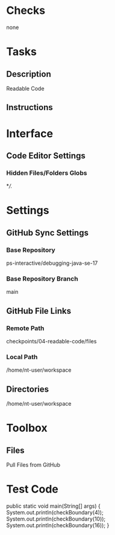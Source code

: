 # Checks
none

# Tasks
## Description
Readable Code
## Instructions

# Interface
## Code Editor Settings
### Hidden Files/Folders Globs
**/.*

# Settings
## GitHub Sync Settings
### Base Repository
ps-interactive/debugging-java-se-17
### Base Repository Branch
main
## GitHub File Links
### Remote Path
checkpoints/04-readable-code/files
### Local Path
/home/nt-user/workspace
## Directories
/home/nt-user/workspace

# Toolbox
## Files
Pull Files from GitHub

# Test Code
public static void main(String[] args) {
    System.out.println(checkBoundary(4));
    System.out.println(checkBoundary(10));
    System.out.println(checkBoundary(16));
}